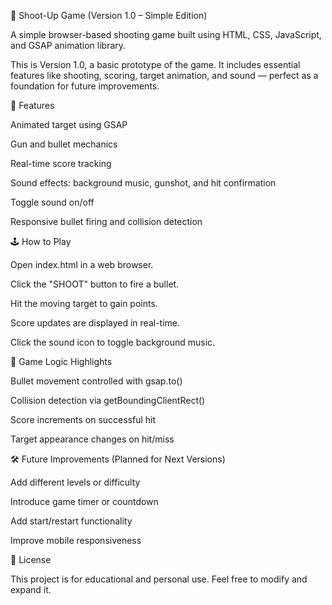 🎯 Shoot-Up Game (Version 1.0 – Simple Edition)

A simple browser-based shooting game built using HTML, CSS, JavaScript, and GSAP animation library.

This is Version 1.0, a basic prototype of the game. It includes essential features like shooting, scoring, target animation, and sound — perfect as a foundation for future improvements.

🚀 Features

Animated target using GSAP

Gun and bullet mechanics

Real-time score tracking

Sound effects: background music, gunshot, and hit confirmation

Toggle sound on/off

Responsive bullet firing and collision detection

🕹️ How to Play

Open index.html in a web browser.

Click the "SHOOT" button to fire a bullet.

Hit the moving target to gain points.

Score updates are displayed in real-time.

Click the sound icon to toggle background music.

📌 Game Logic Highlights

Bullet movement controlled with gsap.to()

Collision detection via getBoundingClientRect()

Score increments on successful hit

Target appearance changes on hit/miss

🛠️ Future Improvements (Planned for Next Versions)

Add different levels or difficulty

Introduce game timer or countdown

Add start/restart functionality

Improve mobile responsiveness


📝 License

This project is for educational and personal use. Feel free to modify and expand it.

